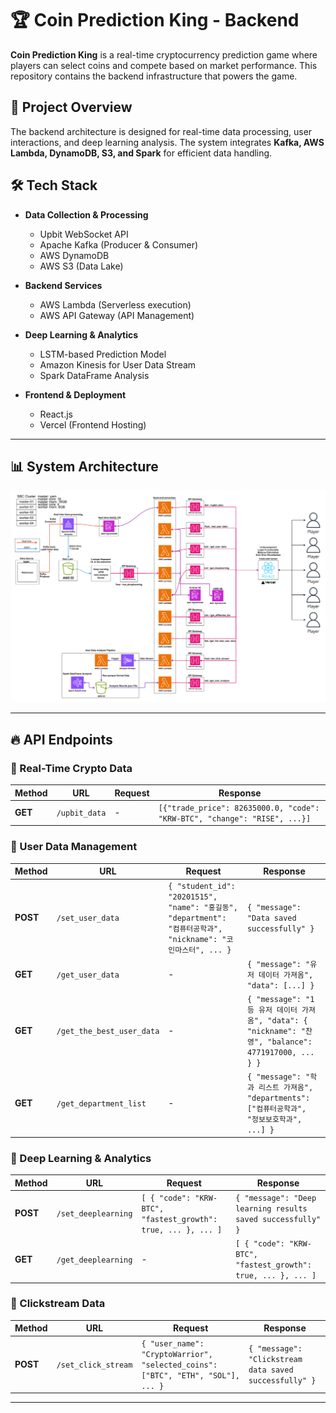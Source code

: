 # 🏆 Coin Prediction King - Backend

**Coin Prediction King** is a real-time cryptocurrency prediction game where players can select coins and compete based on market performance. This repository contains the backend infrastructure that powers the game.

## 📌 Project Overview

The backend architecture is designed for real-time data processing, user interactions, and deep learning analysis. The system integrates **Kafka, AWS Lambda, DynamoDB, S3, and Spark** for efficient data handling.

## 🛠️ Tech Stack

- **Data Collection & Processing**
  - Upbit WebSocket API
  - Apache Kafka (Producer & Consumer)
  - AWS DynamoDB
  - AWS S3 (Data Lake)
  
- **Backend Services**
  - AWS Lambda (Serverless execution)
  - AWS API Gateway (API Management)
  
- **Deep Learning & Analytics**
  - LSTM-based Prediction Model
  - Amazon Kinesis for User Data Stream
  - Spark DataFrame Analysis

- **Frontend & Deployment**
  - React.js
  - Vercel (Frontend Hosting)

---

## 📊 System Architecture

![Architecture Diagram](CoinKing_DataPipeLine_Architecture.jpg)

---

## 🔥 API Endpoints

### 📌 Real-Time Crypto Data

| Method | URL | Request | Response |
|--------|-----|---------|----------|
| **GET** | `/upbit_data` | - | `[{"trade_price": 82635000.0, "code": "KRW-BTC", "change": "RISE", ...}]` |

### 📌 User Data Management

| Method | URL | Request | Response |
|--------|-----|---------|----------|
| **POST** | `/set_user_data` | `{ "student_id": "20201515", "name": "홍길동", "department": "컴퓨터공학과", "nickname": "코인마스터", ... }` | `{ "message": "Data saved successfully" }` |
| **GET** | `/get_user_data` | - | `{ "message": "유저 데이터 가져옴", "data": [...] }` |
| **GET** | `/get_the_best_user_data` | - | `{ "message": "1등 유저 데이터 가져옴", "data": { "nickname": "찬영", "balance": 4771917000, ... } }` |
| **GET** | `/get_department_list` | - | `{ "message": "학과 리스트 가져옴", "departments": ["컴퓨터공학과", "정보보호학과", ...] }` |

### 📌 Deep Learning & Analytics

| Method | URL | Request | Response |
|--------|-----|---------|----------|
| **POST** | `/set_deeplearning` | `[ { "code": "KRW-BTC", "fastest_growth": true, ... }, ... ]` | `{ "message": "Deep learning results saved successfully" }` |
| **GET** | `/get_deeplearning` | - | `[ { "code": "KRW-BTC", "fastest_growth": true, ... }, ... ]` |

### 📌 Clickstream Data

| Method | URL | Request | Response |
|--------|-----|---------|----------|
| **POST** | `/set_click_stream` | `{ "user_name": "CryptoWarrior", "selected_coins": ["BTC", "ETH", "SOL"], ... }` | `{ "message": "Clickstream data saved successfully" }` |

---
